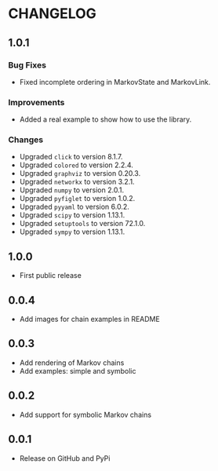 # CHANGELOG

## 1.0.1

### Bug Fixes
- Fixed incomplete ordering in MarkovState and MarkovLink.

### Improvements
- Added a real example to show how to use the library.

### Changes
- Upgraded `click` to version 8.1.7.
- Upgraded `colored` to version 2.2.4.
- Upgraded `graphviz` to version 0.20.3.
- Upgraded `networkx` to version 3.2.1.
- Upgraded `numpy` to version 2.0.1.
- Upgraded `pyfiglet` to version 1.0.2.
- Upgraded `pyyaml` to version 6.0.2.
- Upgraded `scipy` to version 1.13.1.
- Upgraded `setuptools` to version 72.1.0.
- Upgraded `sympy` to version 1.13.1.


## 1.0.0

- First public release


## 0.0.4

- Add images for chain examples in README


## 0.0.3

- Add rendering of Markov chains
- Add examples: simple and symbolic


## 0.0.2

- Add support for symbolic Markov chains


## 0.0.1

- Release on GitHub and PyPi
